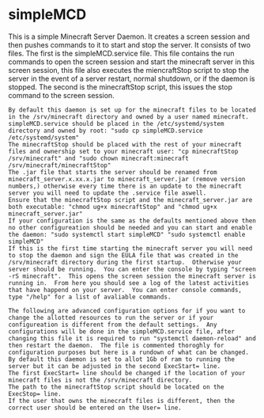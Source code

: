 # simpleMCD

  This is a simple Minecraft Server Daemon.  It creates a screen session and then pushes commands to it to start and stop the server.  It consists of two files. The first is the simpleMCD.service file.  This file contains the run commands to open the screen session and start the minecraft server in this screen session, this file also executes the miencraftStop script to stop the server in the event of a server restart, normal shutdown, or if the daemon is stopped.  The second is the minecraftStop script, this issues the stop command to the screen session.

	By default this daemon is set up for the minecraft files to be located in the /srv/minecraft directory and owned by a user named minecraft.
	simpleMCD.service should be placed in the /etc/systemd/system directory and owned by root: "sudo cp simpleMCD.service /etc/systemd/system"
	The minecraftStop should be placed with the rest of your minecraft files and ownership set to your minecraft user: "cp minecraftStop /srv/minecraft" and "sudo chown minecraft:minecraft /srv/minecraft/minecraftStop"
	The .jar file that starts the server should be renamed from minecraft_server.x.xx.x.jar to minecraft_server.jar (remove version numbers,) otherwise every time there is an update to the minecraft server you will need to update the .service file aswell.  
	Ensure that the minecraftStop script and the minecraft_server.jar are both executable: "chmod ug+x minecraftStop" and "chmod ug+x minecraft_server.jar"  
	If your configuration is the same as the defaults mentioned above then no other configureation should be needed and you can start and enable the daemon: "sudo systemctl start simpleMCD" "sudo systemctl enable simpleMCD"
	If this is the first time starting the minecraft server you will need to stop the daemon and sign the EULA file that was created in the /srv/minecraft directory during the first startup.  Otherwise your server should be running.  You can enter the console by typing "screen -rS minecraft".  This opens the screen session the minecraft server is running in.  From here you should see a log of the latest activities that have happend on your server.  You can enter console commands, type "/help" for a list of avaliable commands.

	The following are advanced configuration options for if you want to change the allotted resources to run the server or if your configureation is different from the default settings.  Any configurations will be done in the simpleMCD.service file, after changing this file it is required to run "systemctl daemon-reload" and then restart the daemon.  The file is commented thoroghly for configuration purposes but here is a rundown of what can be changed.
	By default this daemon is set to allot 1Gb of ram to running the server but it can be adjusted in the second ExecStart= line.
	The first ExecStart= line should be changed if the location of your minecraft files is not the /srv/minecraft directory.
	The path to the minecraftStop script should be located on the ExecStop= line.
	If the user that owns the minecraft files is different, then the correct user should be entered on the User= line.
